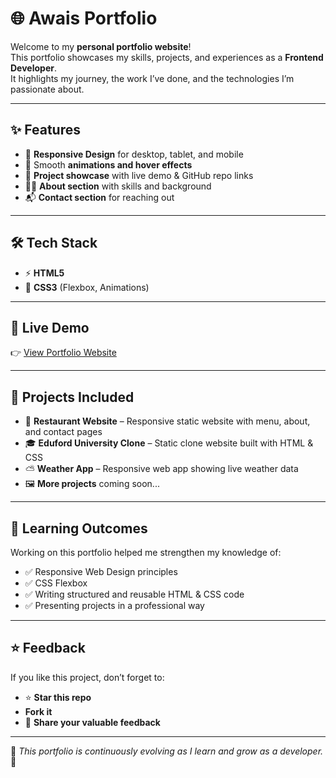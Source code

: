 # 🌐 Awais Portfolio  

Welcome to my **personal portfolio website**!  
This portfolio showcases my skills, projects, and experiences as a **Frontend Developer**.  
It highlights my journey, the work I’ve done, and the technologies I’m passionate about.  

---

## ✨ Features  

- 📱 **Responsive Design** for desktop, tablet, and mobile  
- 🎨 Smooth **animations and hover effects**  
- 📂 **Project showcase** with live demo & GitHub repo links  
- 👨‍💻 **About section** with skills and background  
- 📬 **Contact section** for reaching out  

---

## 🛠️ Tech Stack  

- ⚡ **HTML5**  
- 🎨 **CSS3** (Flexbox, Animations)   

---

## 🚀 Live Demo  

👉 [View Portfolio Website](https://your-portfolio-link.com)  

---

## 📂 Projects Included  

- 🍔 **Restaurant Website** – Responsive static website with menu, about, and contact pages  
- 🎓 **Eduford University Clone** – Static clone website built with HTML & CSS  
- ⛅ **Weather App** – Responsive web app showing live weather data  
- 🖼️ **More projects** coming soon...  

---


## 📌 Learning Outcomes  

Working on this portfolio helped me strengthen my knowledge of:  

- ✅ Responsive Web Design principles  
- ✅ CSS Flexbox  
- ✅ Writing structured and reusable HTML & CSS code  
- ✅ Presenting projects in a professional way  

---

## ⭐ Feedback  

If you like this project, don’t forget to:  

- ⭐ **Star this repo**  
- **Fork it**  
- 📝 **Share your valuable feedback**  

---

📌 _This portfolio is continuously evolving as I learn and grow as a developer._ 🚀  

